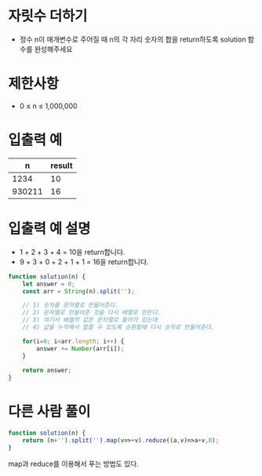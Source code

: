 # 자릿수 더하기
- 정수 n이 매개변수로 주어질 때 n의 각 자리 숫자의 합을 return하도록 solution 함수를 완성해주세요



# 제한사항
- 0 ≤ n ≤ 1,000,000


# 입출력 예
| n | result |
| - | ------ |
| 1234 | 10 |
| 930211 | 16 |

# 입출력 예 설명
- 1 + 2 + 3 + 4 = 10을 return합니다.
- 9 + 3 + 0 + 2 + 1 + 1 = 16을 return합니다.

```javascript
function solution(n) {
    let answer = 0;
    const arr = String(n).split('');

    // 1) 숫자를 문자열로 만들어준다.
    // 2) 문자열로 만들어준 것을 다시 배열로 만든다.
    // 3) 여기서 배열의 값은 문자열로 들어가 있는데
    // 4) 값을 누적해서 합할 수 있도록 순환할때 다시 숫자로 만들어준다.

    for(i=0; i<arr.length; i++) {
        answer += Number(arr[i]);
    }
    
    return answer;
}
```

# 다른 사람 풀이

```javascript
function solution(n) {
    return (n+'').split('').map(v=>+v).reduce((a,v)=>a+v,0);
}
```
map과 reduce를 이용해서 푸는 방법도 있다.